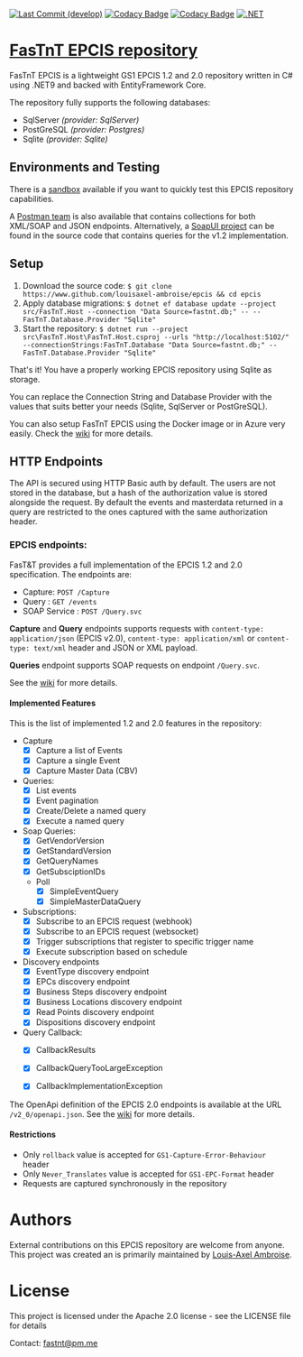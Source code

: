 [![Last Commit (develop)](https://img.shields.io/github/last-commit/louisaxel-ambroise/epcis/main.svg?logo=github)](https://github.com/FasTnT/epcis/commits/develop)
[![Codacy Badge](https://app.codacy.com/project/badge/Grade/5c0fa82713fd4960b5b91d95b4143e7f)](https://www.codacy.com/gh/FasTnT/epcis-ef-core/dashboard?utm_source=github.com&amp;utm_medium=referral&amp;utm_content=FasTnT/epcis-ef-core&amp;utm_campaign=Badge_Grade)
[![Codacy Badge](https://app.codacy.com/project/badge/Coverage/5c0fa82713fd4960b5b91d95b4143e7f)](https://www.codacy.com/gh/FasTnT/epcis-ef-core/dashboard?utm_source=github.com&utm_medium=referral&utm_content=FasTnT/epcis-ef-core&utm_campaign=Badge_Coverage)
[![.NET](https://github.com/FasTnT/epcis-ef-core/actions/workflows/dotnet.yml/badge.svg)](https://github.com/FasTnT/epcis-ef-core/actions/workflows/dotnet.yml)

# [FasTnT EPCIS repository](https://louisaxel-ambroise.github.io/epcis/)

FasTnT EPCIS is a lightweight GS1 EPCIS 1.2 and 2.0 repository written in C# using .NET9 and backed with EntityFramework Core.

The repository fully supports the following databases:
 - SqlServer *(provider: SqlServer)*
 - PostGreSQL *(provider: Postgres)*
 - Sqlite *(provider: Sqlite)*

## Environments and Testing

There is a [sandbox](https://louisaxel-ambroise.github.io/epcis/server.html) available if you want to quickly test this EPCIS repository capabilities.

A [Postman team](https://www.postman.com/fastnt-epcis) is also available that contains collections for both XML/SOAP and JSON endpoints. Alternatively, a [SoapUI project](https://github.com/louisaxel-ambroise/epcis/blob/main/Documents/EPCIS%201.2%20queries-soapui-project.xml) can be found in the source code that contains queries for the v1.2 implementation.

## Setup

1. Download the source code: `$ git clone https://www.github.com/louisaxel-ambroise/epcis && cd epcis`
2. Apply database migrations: `$ dotnet ef database update --project src/FasTnT.Host --connection "Data Source=fastnt.db;" -- --FasTnT.Database.Provider "Sqlite"`
3. Start the repository: `$ dotnet run --project src\FasTnT.Host\FasTnT.Host.csproj --urls "http://localhost:5102/" --connectionStrings:FasTnT.Database "Data Source=fastnt.db;" --FasTnT.Database.Provider "Sqlite"`

That's it! You have a properly working EPCIS repository using Sqlite as storage.

You can replace the Connection String and Database Provider with the values that suits better your needs (Sqlite, SqlServer or PostGreSQL).

You can also setup FasTnT EPCIS using the Docker image or in Azure very easily. Check the [wiki](https://github.com/louisaxel-ambroise/epcis/wiki/Installation) for more details.

## HTTP Endpoints

The API is secured using HTTP Basic auth by default. 
The users are not stored in the database, but a hash of the authorization value is stored alongside the request. By default the events and masterdata returned in a query are restricted to the ones captured with the same authorization header.

### EPCIS endpoints:

FasT&T provides a full implementation of the EPCIS 1.2 and 2.0 specification. The endpoints are:

- Capture: `POST /Capture`
- Query : `GET /events`
- SOAP Service : `POST /Query.svc`

**Capture** and **Query** endpoints supports requests with `content-type: application/json` (EPCIS v2.0), `content-type: application/xml` or `content-type: text/xml` header and JSON or XML payload.

**Queries** endpoint supports SOAP requests on endpoint `/Query.svc`.

See the [wiki](https://github.com/louisaxel-ambroise/wiki) for more details.

#### Implemented Features

This is the list of implemented 1.2 and 2.0 features in the repository:

- Capture
  - [x] Capture a list of Events
  - [x] Capture a single Event
  - [x] Capture Master Data (CBV)
- Queries:
  - [x] List events
  - [x] Event pagination
  - [x] Create/Delete a named query
  - [x] Execute a named query
- Soap Queries:
  - [x] GetVendorVersion
  - [x] GetStandardVersion
  - [x] GetQueryNames
  - [x] GetSubsciptionIDs
  - Poll
    - [x] SimpleEventQuery
    - [x] SimpleMasterDataQuery
- Subscriptions:
  - [x] Subscribe to an EPCIS request (webhook)
  - [x] Subscribe to an EPCIS request (websocket)
  - [x] Trigger subscriptions that register to specific trigger name
  - [x] Execute subscription based on schedule
- Discovery endpoints
   - [x] EventType discovery endpoint
   - [x] EPCs discovery endpoint
   - [x] Business Steps discovery endpoint
   - [x] Business Locations discovery endpoint
   - [x] Read Points discovery endpoint
   - [x] Dispositions discovery endpoint
- Query Callback:
  - [x] CallbackResults
  - [x] CallbackQueryTooLargeException
  - [x] CallbackImplementationException


The OpenApi definition of the EPCIS 2.0 endpoints is available at the URL `/v2_0/openapi.json`. See the [wiki](https://github.com/louisaxel-ambroise/epcis/wiki) for more details.
   
#### Restrictions

- Only `rollback` value is accepted for `GS1-Capture-Error-Behaviour` header
- Only `Never_Translates` value is accepted for `GS1-EPC-Format` header
- Requests are captured synchronously in the repository

# Authors

External contributions on this EPCIS repository are welcome from anyone.
This project was created an is primarily maintained by [Louis-Axel Ambroise](https://github.com/louisaxel-ambroise).

# License

This project is licensed under the Apache 2.0 license - see the LICENSE file for details

Contact: fastnt@pm.me
